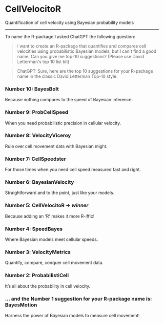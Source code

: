 # CellVelocitoR
Quantification of cell velocity using Bayesian probability models

---

To name the R-package I asked ChatGPT the following question: 

> I want to create an R-package that quantifies and compares cell velocities using probabilistic 
Bayesian models, but I can't find a good name. Can you give me top-10 suggestions? (Please use 
David Letterman's top 10 list bit)



> ChatGPT: Sure, here are the top 10 suggestions for your R-package name in the classic David Letterman 
Top-10 style:

### Number 10: BayesBolt
Because nothing compares to the speed of Bayesian inference.

### Number 9: ProbCellSpeed
When you need probabilistic precision in cellular velocity.

### Number 8: VelocityViceroy
Rule over cell movement data with Bayesian might.

### Number 7: CellSpeedster
For those times when you need cell speed measured fast and right.

### Number 6: BayesianVelocity
Straightforward and to the point, just like your models.

### Number 5: CellVelocitoR -> *winner*
Because adding an 'R' makes it more R-iffic!

### Number 4: SpeedBayes
Where Bayesian models meet cellular speeds.

### Number 3: VelocityMetrics
Quantify, compare, conquer cell movement data.

### Number 2: ProbabilistiCell
It’s all about the probability in cell velocity.

### ... and the Number 1 suggestion for your R-package name is: BayesMotion
Harness the power of Bayesian models to measure cell movement!
